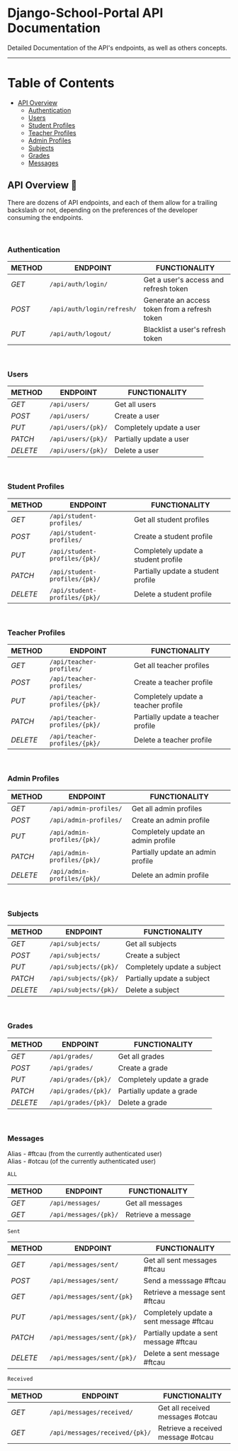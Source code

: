 # Django-School-Portal API Documentation

Detailed Documentation of the API's endpoints, as well as others concepts.

---

# Table of Contents
- [API Overview](#API%20Overview)
    - [Authentication](#Authentication)
    - [Users](#Users)
    - [Student Profiles](#Student%20Profiles)
    - [Teacher Profiles](#Teacher%20Profiles)
    - [Admin Profiles](#Admin%20Profiles)
    - [Subjects](#Subjects)
    - [Grades](#Grades)
    - [Messages](#Messages)


## API Overview 🔬

There are dozens of API endpoints, and each of them allow for a trailing backslash or not, depending on the preferences of the developer consuming the endpoints.

<br>

### Authentication

METHOD   | ENDPOINT | FUNCTIONALITY
------   | -------- | -------------
_GET_    | `/api/auth/login/` | Get a user's access and refresh token
_POST_   | `/api/auth/login/refresh/` | Generate an access token from a refresh token
_PUT_    | `/api/auth/logout/` | Blacklist a user's refresh token 

<br>

### Users

METHOD   | ENDPOINT | FUNCTIONALITY 
------   | -------- | ------------- 
_GET_    | `/api/users/` | Get all users 
_POST_   | `/api/users/` | Create a user 
_PUT_    | `/api/users/{pk}/` | Completely update a user
_PATCH_  | `/api/users/{pk}/` | Partially update a user
_DELETE_ | `/api/users/{pk}/` | Delete a user

<br>

### Student Profiles

METHOD   | ENDPOINT | FUNCTIONALITY
------   | -------- | -------------
_GET_    | `/api/student-profiles/` | Get all student profiles
_POST_   | `/api/student-profiles/` | Create a student profile
_PUT_    | `/api/student-profiles/{pk}/` | Completely update a student profile
_PATCH_  | `/api/student-profiles/{pk}/` | Partially update a student profile
_DELETE_ | `/api/student-profiles/{pk}/` | Delete a student profile

<br>

### Teacher Profiles

METHOD   | ENDPOINT | FUNCTIONALITY
------   | -------- | -------------
_GET_    | `/api/teacher-profiles/` | Get all teacher profiles
_POST_   | `/api/teacher-profiles/` | Create a teacher profile
_PUT_    | `/api/teacher-profiles/{pk}/` | Completely update a teacher profile
_PATCH_  | `/api/teacher-profiles/{pk}/` | Partially update a teacher profile
_DELETE_ | `/api/teacher-profiles/{pk}/` | Delete a teacher profile

<br>

### Admin Profiles

METHOD   | ENDPOINT | FUNCTIONALITY
------   | -------- | -------------
_GET_    | `/api/admin-profiles/` | Get all admin profiles
_POST_   | `/api/admin-profiles/` | Create an admin profile
_PUT_    | `/api/admin-profiles/{pk}/` | Completely update an admin profile
_PATCH_  | `/api/admin-profiles/{pk}/` | Partially update an admin profile
_DELETE_ | `/api/admin-profiles/{pk}/` | Delete an admin profile

<br>

### Subjects

METHOD   | ENDPOINT | FUNCTIONALITY
------   | -------- | -------------
_GET_    | `/api/subjects/` | Get all subjects
_POST_   | `/api/subjects/` | Create a subject
_PUT_    | `/api/subjects/{pk}/` | Completely update a subject
_PATCH_  | `/api/subjects/{pk}/` | Partially update a subject
_DELETE_ | `/api/subjects/{pk}/` | Delete a subject

<br>

### Grades

METHOD   | ENDPOINT | FUNCTIONALITY
------   | -------- | -------------
_GET_    | `/api/grades/` | Get all grades
_POST_   | `/api/grades/` | Create a grade
_PUT_    | `/api/grades/{pk}/` | Completely update a grade
_PATCH_  | `/api/grades/{pk}/` | Partially update a grade
_DELETE_ | `/api/grades/{pk}/` | Delete a grade

<br>

### Messages

Alias - #ftcau (from the currently authenticated user)   
Alias - #otcau (of the currently authenticated user)

`ALL` 

METHOD   | ENDPOINT | FUNCTIONALITY
------   | -------- | -------------
_GET_    | `/api/messages/` | Get all messages
_GET_    | `/api/messages/{pk}/` | Retrieve a message

`Sent`

METHOD   | ENDPOINT | FUNCTIONALITY
------   | -------- | -------------
_GET_    | `/api/messages/sent/` | Get all sent messages #ftcau
_POST_   | `/api/messages/sent/` | Send a messsage #ftcau
_GET_    | `/api/messages/sent/{pk}` | Retrieve a message sent #ftcau
_PUT_    | `/api/messages/sent/{pk}/` | Completely update a sent message #ftcau
_PATCH_  | `/api/messages/sent/{pk}/` | Partially update a sent message #ftcau
_DELETE_ | `/api/messages/sent/{pk}/` | Delete a sent message #ftcau

`Received`

METHOD   | ENDPOINT | FUNCTIONALITY
------   | -------- | -------------
_GET_    | `/api/messages/received/` | Get all received messages #otcau
_GET_    | `/api/messages/received/{pk}/` | Retrieve a received message #otcau

